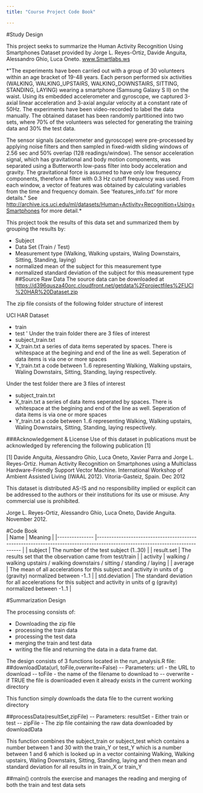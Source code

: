 ```yaml
---
title: "Course Project Code Book"

---
```

#Study Design

This project seeks to summarize the Human Activity Recognition Using Smartphones Dataset provided by Jorge L. Reyes-Ortiz, Davide Anguita, Alessandro Ghio, Luca Oneto. www.Smartlabs.ws

*"The experiments have been carried out with a group of 30 volunteers within an age bracket of 19-48 years. Each person performed six activities (WALKING, WALKING_UPSTAIRS, WALKING_DOWNSTAIRS, SITTING, STANDING, LAYING) wearing a smartphone (Samsung Galaxy S II) on the waist. Using its embedded accelerometer and gyroscope, we captured 3-axial linear acceleration and 3-axial angular velocity at a constant rate of 50Hz. The experiments have been video-recorded to label the data manually. The obtained dataset has been randomly partitioned into two sets, where 70% of the volunteers was selected for generating the training data and 30% the test data. 

The sensor signals (accelerometer and gyroscope) were pre-processed by applying noise filters and then sampled in fixed-width sliding windows of 2.56 sec and 50% overlap (128 readings/window). The sensor acceleration signal, which has gravitational and body motion components, was separated using a Butterworth low-pass filter into body acceleration and gravity. The gravitational force is assumed to have only low frequency components, therefore a filter with 0.3 Hz cutoff frequency was used. From each window, a vector of features was obtained by calculating variables from the time and frequency domain. See 'features_info.txt' for more details."  See http://archive.ics.uci.edu/ml/datasets/Human+Activity+Recognition+Using+Smartphones for more detail.*  

This project took the results of this data set and summarized them by grouping the results by:
- Subject
- Data Set (Train / Test)
- Measurement type (Walking, Walking upstairs, Waling Downstairs, Sitting, Standing, laying)
- normalized mean of the subject for this measurement type
- normalized standard deviation of the subject for this measurement type
##Source Raw Data
The source data can be downloaded at https://d396qusza40orc.cloudfront.net/getdata%2Fprojectfiles%2FUCI%20HAR%20Dataset.zip 

The zip file consists of the following folder structure of interest

UCI HAR Dataset
- train
- test
'
Under the train folder there are 3 files of interest
- subject_train.txt
- X_train.txt a series of data items seperated by spaces.  There is whitespace at the begining and end of the line as well.  Seperation of data items is via one or more spaces
- Y_train.txt a code between 1..6 representing Walking, Walking upstairs, Waling Downstairs, Sitting, Standing, laying respectively.

Under the test folder there are 3 files of interest
- subject_train.txt
- X_train.txt a series of data items seperated by spaces.  There is whitespace at the begining and end of the line as well.  Seperation of data items is via one or more spaces
- Y_train.txt a code between 1..6 representing Walking, Walking upstairs, Waling Downstairs, Sitting, Standing, laying respectively.

###Acknowledgement & License
Use of this dataset in publications must be acknowledged by referencing the following publication [1] 

[1] Davide Anguita, Alessandro Ghio, Luca Oneto, Xavier Parra and Jorge L. Reyes-Ortiz. Human Activity Recognition on Smartphones using a Multiclass Hardware-Friendly Support Vector Machine. International Workshop of Ambient Assisted Living (IWAAL 2012). Vitoria-Gasteiz, Spain. Dec 2012

This dataset is distributed AS-IS and no responsibility implied or explicit can be addressed to the authors or their institutions for its use or misuse. Any commercial use is prohibited.

Jorge L. Reyes-Ortiz, Alessandro Ghio, Luca Oneto, Davide Anguita. November 2012.


#Code Book  
| Name            | Meaning                                                                                                                       |
|---------------	|-----------------------------------------------------------------------------------------------------------------------------	|
| subject       	| The number of the test subject (1..30)                                                                                      	|
| result.set    	| The results set that the observation came from test/train                                                                   	|
| activity      	| walking / walking upstairs / walking downstairs / sitting / standing / laying                                               	|
| average       	| The mean of all accelerations for this subject and activity in units of g (gravity) normalized between -1..1                	|
| std.deviation 	| The standard deviation for all accelerations for this subject and activity in units of g (gravity) normalized between -1..1 	|  

#Summarization Design

The processing consists of:
- Downloading the zip file
- processing the train data
- processing the test data
- merging the train and test data
- writing the file and returning the data in a data frame dat.

The design consists of 3 functions located in the run_analysis.R file:
##downloadData(url, toFile,overwrite=False)
-- Parameters:  url     - the URL to download
--              toFile  - the name of the filename to download to
--              overwrite - if TRUE the file is downloaded even it already exists in the current working directory

This function simply downloads the data file to the current working directory

##processData(resultSet,zipFile)
-- Parameters:  resultSet - Either train or test
--              zipFile   - The zip file containing the raw data downloaded by downloadData

This function combines the subject_train or subject_test which contains a number between 1 and 30 with the train_Y or test_Y which is a number between 1 and 6 which is looked up in a vector containing Walking, Walking upstairs, Waling Downstairs, Sitting, Standing, laying and then mean and standard deviation for all results in in train_X or train_Y

##main()
controls the exercise and manages the reading and merging of both the train and test data sets